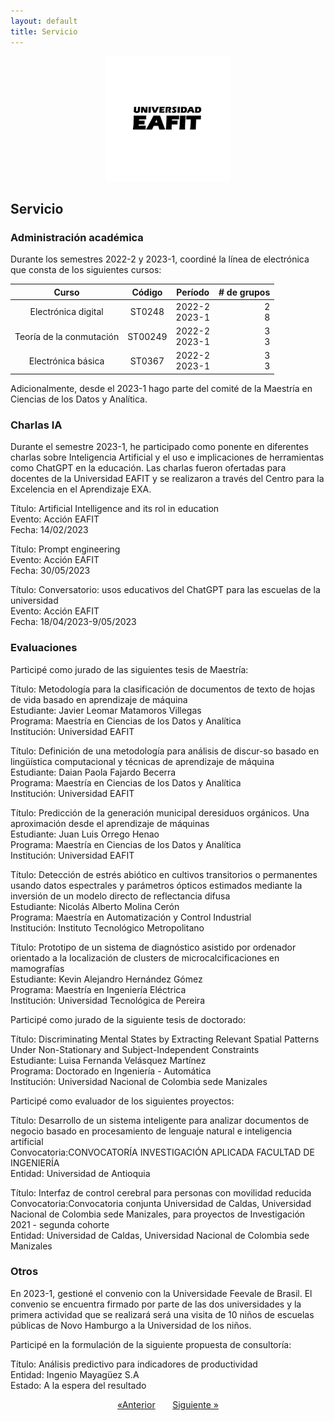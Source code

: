 ```yaml
---
layout: default
title: Servicio
---
```


<div align="center">
  <a href="https://github.com/othneildrew/Best-README-Template">
    <img src="Figs/logo-firma-2023.jpg" alt="Logo" width="200" height="200">
  </a>
</div>

## **Servicio**

### Administración académica

Durante los semestres 2022-2 y 2023-1, coordiné la línea de electrónica que consta de los siguientes cursos:

| Curso                       |     Código      |    Período            | # de grupos    |
| :----------------:          |     :---:       |     :------:          | ----:          |
| Electrónica digital         |      ST0248     |    2022-2 <br> 2023-1 | 2    <br> 8    |
| Teoría de la conmutación    |      ST00249    |    2022-2 <br> 2023-1 | 3 <br>    3    |
| Electrónica básica          |      ST0367     |    2022-2 <br> 2023-1 | 3 <br> 3       |

Adicionalmente, desde el 2023-1 hago parte del comité de la Maestría en Ciencias de los Datos y Analítica. 

### Charlas IA

Durante el semestre 2023-1, he participado como ponente en diferentes charlas sobre Inteligencia Artificial y el uso e implicaciones de herramientas como ChatGPT en la educación. Las charlas fueron ofertadas para docentes de la Universidad EAFIT y se realizaron a través del Centro para la Excelencia en el Aprendizaje EXA.

Título: Artificial Intelligence and its rol in education <br> 
Evento: Acción EAFIT <br>
Fecha: 14/02/2023 <br>

Título: Prompt engineering <br>
Evento: Acción EAFIT <br>
Fecha: 30/05/2023 <br>

Título: Conversatorio: usos educativos del ChatGPT para las escuelas de la universidad <br>
Evento: Acción EAFIT <br>
Fecha: 18/04/2023-9/05/2023 <br>

### Evaluaciones

Participé como jurado de las siguientes tesis de Maestría:

Título: Metodología para la clasificación de documentos de texto de hojas de vida basado en aprendizaje de máquina <br>
Estudiante: Javier Leomar Matamoros Villegas <br>
Programa: Maestría en Ciencias de los Datos y Analítica <br>
Institución: Universidad EAFIT <br>

Título: Definición de una metodología para análisis de discur-so basado en lingüística computacional y técnicas de aprendizaje de máquina <br>
Estudiante: Daian Paola Fajardo Becerra <br>
Programa: Maestría en Ciencias de los Datos y Analítica <br>
Institución: Universidad EAFIT <br>

Título: Predicción de la generación municipal deresiduos orgánicos. Una aproximación desde el aprendizaje de máquinas <br>
Estudiante: Juan Luis Orrego Henao <br>
Programa: Maestría en Ciencias de los Datos y Analítica <br>
Institución: Universidad EAFIT <br>

Título: Detección de estrés abiótico en cultivos transitorios o permanentes usando datos espectrales y parámetros ópticos estimados mediante la inversión de un modelo directo de reflectancia difusa <br>
Estudiante: Nicolás Alberto Molina Cerón <br>
Programa: Maestría en Automatización y Control Industrial <br>
Institución: Instituto Tecnológico Metropolitano <br>

Título: Prototipo de un sistema de diagnóstico asistido por ordenador orientado a la localización de clusters de microcalcificaciones en mamografías <br>
Estudiante: Kevin Alejandro Hernández Gómez <br>
Programa: Maestría en Ingeniería Eléctrica <br>
Institución: Universidad Tecnológica de Pereira <br>

Participé como jurado de la siguiente tesis de doctorado:

Título: Discriminating Mental States by Extracting Relevant Spatial Patterns Under Non-Stationary and Subject-Independent Constraints <br>
Estudiante: Luisa Fernanda Velásquez Martínez <br>
Programa: Doctorado en Ingeniería - Automática <br>
Institución: Universidad Nacional de Colombia sede Manizales <br>

Participé como evaluador de los siguientes proyectos:

Título: Desarrollo de un sistema inteligente para analizar documentos de negocio basado en procesamiento de lenguaje natural e inteligencia artificial <br>
Convocatoria:CONVOCATORÍA INVESTIGACIÓN APLICADA FACULTAD DE INGENIERÍA <br>
Entidad: Universidad de Antioquia <br>

Título: Interfaz de control cerebral para personas con movilidad reducida <br>
Convocatoria:Convocatoria conjunta Universidad de Caldas, Universidad Nacional de Colombia sede Manizales, para proyectos de Investigación 2021 - segunda cohorte <br>
Entidad: Universidad de Caldas, Universidad Nacional de Colombia sede Manizales <br>

### Otros

En 2023-1, gestioné el convenio con la Universidade Feevale de Brasil. El convenio se encuentra firmado por parte de las dos universidades y la primera actividad que se realizará será una visita de 10 niños de escuelas públicas de Novo Hamburgo a la Universidad de los niños.

Participé en la formulación de la siguiente propuesta de consultoría:

Título: Análisis predictivo para indicadores de productividad <br>
Entidad: Ingenio Mayagüez S.A <br>
Estado: A la espera del resultado <br>

<div align="center">
    <a href="./Investigacion.html">&laquo;Anterior</a>
    &nbsp; &nbsp; &nbsp;
    <a href="./informe.html">Siguiente &raquo;</a>
</div>
